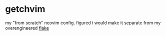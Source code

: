 # getchvim

my "from scratch" neovim config. figured i would make it separate from my overengineered [flake](https://github.com/getchoo/flake)
